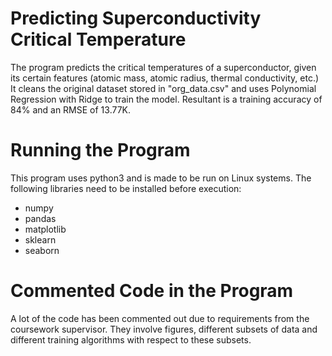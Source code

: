 # Predicting Superconductivity Critical Temperature
The program predicts the critical temperatures of a superconductor, given its certain features (atomic mass, atomic radius, thermal conductivity, etc.)
<br/>
It cleans the original dataset stored in "org_data.csv" and uses Polynomial Regression with Ridge to train the model.
Resultant is a training accuracy of 84% and an RMSE of 13.77K.

# Running the Program
This program uses python3 and is made to be run on Linux systems. 
The following libraries need to be installed before execution:
- numpy
- pandas
- matplotlib
- sklearn
- seaborn

# Commented Code in the Program
A lot of the code has been commented out due to requirements from the coursework supervisor.
They involve figures, different subsets of data and different training algorithms with respect to these subsets.